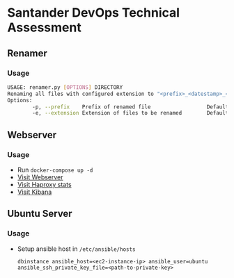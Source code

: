 # Santander DevOps Technical Assessment

## Renamer

### Usage
```bash
USAGE: renamer.py [OPTIONS] DIRECTORY
Renaming all files with configured extension to "<prefix>_<datestamp>_<counter>.<extension>" format
Options:
        -p, --prefix    Prefix of renamed file                  Default: "audiofile"
        -e, --extension Extension of files to be renamed        Default: "wav"

```

## Webserver

### Usage

- Run `docker-compose up -d`
- [Visit Webserver](http://localhost:8080/)
- [Visit Haproxy stats](http://localhost:8080/stats)
- [Visit Kibana](http://localhost:5601/)


## Ubuntu Server

### Usage

- Setup ansible host in `/etc/ansible/hosts`
  ```
  dbinstance ansible_host=<ec2-instance-ip> ansible_user=ubuntu ansible_ssh_private_key_file=<path-to-private-key>
  ```
